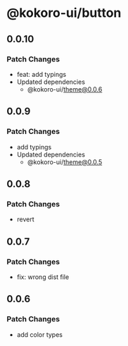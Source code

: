 # @kokoro-ui/button

## 0.0.10

### Patch Changes

- feat: add typings
- Updated dependencies
  - @kokoro-ui/theme@0.0.6

## 0.0.9

### Patch Changes

- add typings
- Updated dependencies
  - @kokoro-ui/theme@0.0.5

## 0.0.8

### Patch Changes

- revert

## 0.0.7

### Patch Changes

- fix: wrong dist file

## 0.0.6

### Patch Changes

- add color types
